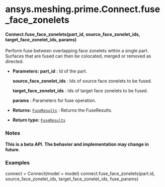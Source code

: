 # ansys.meshing.prime.Connect.fuse_face_zonelets



#### Connect.fuse_face_zonelets(part_id, source_face_zonelet_ids, target_face_zonelet_ids, params)

Perform fuse between overlapping face zonelets within a single part. Surfaces that are fused can then be colocated, merged or removed as directed.

* **Parameters:**
  **part_id**
  : Id of the part.

  **source_face_zonelet_ids**
  : Ids of source face zonelets to be fused.

  **target_face_zonelet_ids**
  : Ids of target face zonelets to be fused.

  **params**
  : Parameters for fuse operation.
* **Returns:**
  [`FuseResults`](ansys.meshing.prime.FuseResults.md#ansys.meshing.prime.FuseResults)
  : Returns the FuseResults.
* **Return type:**
  [`FuseResults`](ansys.meshing.prime.FuseResults.md#ansys.meshing.prime.FuseResults)

### Notes

**This is a beta API**. **The behavior and implementation may change in future**.

### Examples

connect = Connect(model = model)
connect.fuse_face_zonelets(part.id, source_face_zonelet_ids, target_face_zonelet_ids, fuse_params)

<!-- !! processed by numpydoc !! -->
